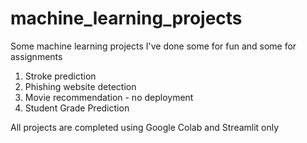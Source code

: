# machine_learning_projects
Some machine learning projects I've done some for fun and some for assignments 

1. Stroke prediction
2. Phishing website detection
3. Movie recommendation - no deployment
4. Student Grade Prediction

All projects are completed using Google Colab and Streamlit only 
